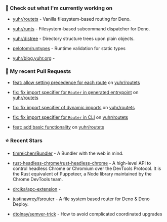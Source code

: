 ### 👷 Check out what I'm currently working on



- [yuhr/routets](https://github.com/yuhr/routets) - Vanilla filesystem-based routing for Deno.

- [yuhr/runts](https://github.com/yuhr/runts) - Filesystem-based subcommand dispatcher for Deno.

- [yuhr/distree](https://github.com/yuhr/distree) - Directory structure trees upon plain objects.

- [pelotom/runtypes](https://github.com/pelotom/runtypes) - Runtime validation for static types

- [yuhr/blog.yuhr.org](https://github.com/yuhr/blog.yuhr.org) - 

### 🔨 My recent Pull Requests



- [feat: allow setting precedence for each route](https://github.com/yuhr/routets/pull/5) on [yuhr/routets](https://github.com/yuhr/routets)

- [fix: fix import specifier for `Router` in generated entrypoint](https://github.com/yuhr/routets/pull/4) on [yuhr/routets](https://github.com/yuhr/routets)

- [fix: fix import specifier of dynamic imports](https://github.com/yuhr/routets/pull/3) on [yuhr/routets](https://github.com/yuhr/routets)

- [fix: fix import specifier for `Router` in CLI](https://github.com/yuhr/routets/pull/2) on [yuhr/routets](https://github.com/yuhr/routets)

- [feat: add basic functionality](https://github.com/yuhr/routets/pull/1) on [yuhr/routets](https://github.com/yuhr/routets)

### ⭐ Recent Stars



- [timreichen/Bundler](https://github.com/timreichen/Bundler) - A Bundler with the web in mind.

- [rust-headless-chrome/rust-headless-chrome](https://github.com/rust-headless-chrome/rust-headless-chrome) - A high-level API to control headless Chrome or Chromium over the DevTools Protocol. It is the Rust equivalent of Puppeteer, a Node library maintained by the Chrome DevTools team.

- [drcika/apc-extension](https://github.com/drcika/apc-extension) - 

- [justinawrey/fsrouter](https://github.com/justinawrey/fsrouter) - A file system based router for Deno &amp; Deno Deploy.

- [dtolnay/semver-trick](https://github.com/dtolnay/semver-trick) - How to avoid complicated coordinated upgrades